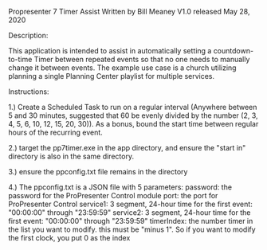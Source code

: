 Propresenter 7 Timer Assist
Written by Bill Meaney
V1.0 released May 28, 2020

Description:

This application is intended to assist in automatically setting a countdown-to-time Timer between repeated events so that no one needs to manually change it between events. The example use case is a church utilizing planning a single Planning Center playlist for multiple services.

Instructions:

1.) Create a Scheduled Task to run on a regular interval (Anywhere between 5 and 30 minutes, suggested that 60 be evenly divided by the number (2, 3, 4, 5, 6, 10, 12, 15, 20, 30)). As a bonus, bound the start time between regular hours of the recurring event.

2.) target the pp7timer.exe in the app directory, and ensure the "start in" directory is also in the same directory.

3.) ensure the ppconfig.txt file remains in the directory

4.) The ppconfig.txt is a JSON file with 5 parameters:
    password: the password for the ProPresenter Control module
    port: the port for ProPresenter Control
    service1: 3 segment, 24-hour time for the first event: "00:00:00" through "23:59:59"
    service2: 3 segment, 24-hour time for the first event: "00:00:00" through "23:59:59"
    timerIndex: the number timer in the list you want to modify. this must be "minus 1". So if you want to modify the first clock, you put 0 as the index